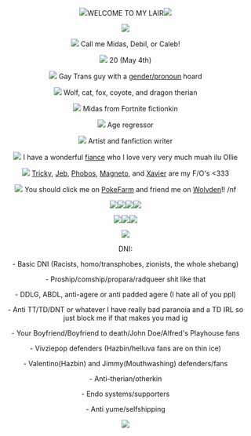<p align="center"><img src="https://64.media.tumblr.com/bda4e8b766d6f5aaa4f8505aea3ef0ea/4149a1d35ab9816c-e6/s75x75_c1/a63975ffe3f5a93c85d889c20ac683e9e2474b25.gif">WELCOME TO MY LAIR<img src="https://64.media.tumblr.com/4829d986f95e4abc1137b5e03991802e/4149a1d35ab9816c-cd/s75x75_c1/20fd0f71237bfd5c21a22d92ad23420c7fceaaa4.gif"></p>

<p align="center"><img src="https://cutekawaiiresources.wordpress.com/wp-content/uploads/2014/08/skulldivider.gif"></p>

<p align="center"><img src="https://i.imgur.com/T6A9CBa.png"> Call me Midas, Debil, or Caleb!</p>
<p align="center"><img src="https://i.imgur.com/egIEngZ.png"> 20 (May 4th)</p>
<p align="center"><img src="https://i.imgur.com/T6A9CBa.png"> Gay Trans guy with a <a href="https://pronouns.cc/@fr0g_b0n3s">gender/pronoun</a> hoard</p>
<p align="center"><img src="https://i.imgur.com/egIEngZ.png"> Wolf, cat, fox, coyote, and dragon therian</p>
<p align="center"><img src="https://i.imgur.com/T6A9CBa.png"> Midas from Fortnite fictionkin </3</p>
<p align="center"><img src="https://i.imgur.com/egIEngZ.png"> Age regressor</p>
<p align="center"><img src="https://i.imgur.com/T6A9CBa.png"> Artist and fanfiction writer</p>
<p align="center"><img src="https://i.imgur.com/egIEngZ.png"> I have a wonderful <a href="https://twitter.com/ForgetOleanders">fiance</a> who I love very very much muah ilu Ollie</p>
<p align="center"><img src="https://i.imgur.com/T6A9CBa.png"> <a href="https://madnesscombat.fandom.com/wiki/Tricky">Tricky</a>, <a href="https://madnesscombat.fandom.com/wiki/Jesus">Jeb</a>, <a href="https://madnesscombat.fandom.com/wiki/Phobos">Phobos</a>, <a href="https://marvelanimated.fandom.com/wiki/Magneto">Magneto</a>, and <a href="https://marvelanimated.fandom.com/wiki/Professor_X">Xavier</a> are my F/O's <333</p>
<p align="center"><img src="https://i.imgur.com/egIEngZ.png"> You should click me on <a href="https://pfq.link/Minisempaicute">PokeFarm</a> and friend me on <a href="https://www.wolvden.com/profile/141696">Wolvden</a>!! /nf</p>
<p align="center"><a href="https://pokefarm.com/summary/r1yYs"><img src="https://pokefarm.com/image/plateform_svg/r1yYs"><a href="https://pokefarm.com/summary/r1yY7"><img src="https://pokefarm.com/image/plateform_svg/r1yY7"></a><a href="https://pokefarm.com/summary/P1rrR"><img src="https://pokefarm.com/image/plateform_svg/P1rrR"></a><a href="https://pokefarm.com/summary/PvJjc"><img src="https://pokefarm.com/image/plateform_svg/PvJjc"></a></p>
<p align="center"><a href="https://pokefarm.com/summary/rKmVJ"><img src="https://pokefarm.com/image/plateform_svg/rKmVJ"></a><a href="https://pokefarm.com/summary/Pv4Fs"><img src="https://pokefarm.com/image/plateform_svg/Pv4Fs"></a><a href="https://pokefarm.com/summary/rrqKV"><img src="https://pokefarm.com/image/plateform_svg/rrqKV"></a></p>
  
<p align="center"><img src="https://cutekawaiiresources.wordpress.com/wp-content/uploads/2014/08/skulldivider.gif"></p> 

<p align="center">DNI:</p>
 <p align="center"> - Basic DNI (Racists, homo/transphobes, zionists, the whole shebang)</p>
 <p align="center"> - Proship/comship/propara/radqueer shit like that</p>
 <p align="center"> - DDLG, ABDL, anti-agere or anti padded agere (I hate all of you ppl)</p>
 <p align="center"> - Anti TT/TD/DNT or whatever I have really bad paranoia and a TD IRL so just block me if that makes you mad ig</p>
 <p align="center"> - Your Boyfriend/Boyfriend to death/John Doe/Alfred's Playhouse fans</p>
 <p align="center"> - Vivziepop defenders (Hazbin/helluva fans are on thin ice)</p>
 <p align="center"> - Valentino(Hazbin) and Jimmy(Mouthwashing) defenders/fans</p>
 <p align="center"> - Anti-therian/otherkin</p>
 <p align="center"> - Endo systems/supporters</p>
 <p align="center"> - Anti yume/selfshipping</p>
<p align="center"><img src="https://external-media.spacehey.net/media/syus8JR7ncYewoeAY_-7VUmhUHSG28_RKKDOPMm6cdxw=/https://64.media.tumblr.com/6886c38f1328500fae851bebf96c8c8d/0849fa6899c3a334-9b/s540x810/a06c7e0342f4ec73f6ee8fa3c05346cfb696db5b.gifv">
</p>

